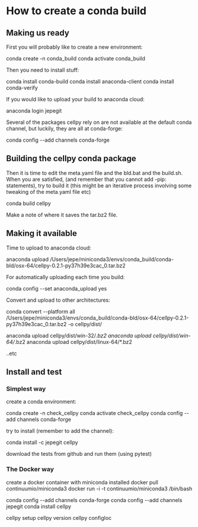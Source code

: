# How to create a conda build

## Making us ready
First you will probably like to create a new environment:

conda create -n conda_build
conda activate conda_build

Then you need to install stuff:

conda install conda-build
conda install anaconda-client
conda install conda-verify

If you would like to upload your build to anaconda cloud:

anaconda login
jepegit

Several of the packages cellpy rely on are not available at the default
conda channel, but luckily, they are all at conda-forge:

conda config --add channels conda-forge


## Building the cellpy conda package
Then it is time to edit the meta.yaml file and the bld.bat and the build.sh.
When you are satisfied, (and remember that you cannot add -pip: statements),
try to build it (this might be an iterative process involving some tweaking
of the meta.yaml file etc)

conda build cellpy

Make a note of where it saves the tar.bz2 file.


## Making it available
Time to upload to anaconda cloud:

anaconda upload /Users/jepe/miniconda3/envs/conda_build/conda-bld/osx-64/cellpy-0.2.1-py37h39e3cac_0.tar.bz2

For automatically uploading each time you build:

conda config --set anaconda_upload yes

Convert and upload to other architectures:

conda convert --platform all /Users/jepe/miniconda3/envs/conda_build/conda-bld/osx-64/cellpy-0.2.1-py37h39e3cac_0.tar.bz2 -o cellpy/dist/

anaconda upload cellpy/dist/win-32/*.bz2
anaconda upload cellpy/dist/win-64/*.bz2
anaconda upload cellpy/dist/linux-64/*.bz2

..etc

## Install and test

### Simplest way
create a conda environment:

conda create -n check_cellpy
conda activate check_cellpy
conda config --add channels conda-forge

try to install (remember to add the channel):

conda install -c jepegit cellpy

download the tests from github and run them (using pytest)


### The Docker way
create a docker container with miniconda installed
docker pull continuumio/miniconda3
docker run -i -t continuumio/miniconda3 /bin/bash

conda config --add channels conda-forge
conda config --add channels jepegit
conda install cellpy

cellpy setup
cellpy version
cellpy configloc


